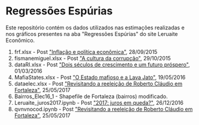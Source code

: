 # Regressões Espúrias
Este repositório contém os dados utilizados nas estimações realizadas e nos gráficos presentes na aba "Regressões Espúrias" do site Leruaite Econômico.

 1. frf.xlsx - Post ["Inflação e política econômica"](https://www.leruaite.com.br/blog/nairu-inflacao/), 28/09/2015
 2. fismanemiguel.xlsx - Post ["A cultura da corrupção"](https://www.leruaite.com.br/blog/cultura-corrup/), 29/10/2015
 3. dataRI.xlsx - Post ["Dois séculos de crescimento e um futuro próspero"](https://www.leruaite.com.br/blog/crescimento-futuro-prospero/), 01/03/2016
 4. MafiaStates.xlsx - Post ["O Estado mafioso e a Lava Jato"](https://www.leruaite.com.br/blog/estado-mafioso/), 19/05/2016
 5. dataelec.xlsx - Post ["Revisitando a reeleição de Roberto Cláudio em Fortaleza"](), 25/05/2017
 6. Bairros_Elec16_1 - Shapefile de Fortaleza (bairros) modificado.
 7. Leruaite_juros2017.ipynb - Post ["2017: juros em queda?"](https://www.leruaite.com.br/post/2016-11-28-2017-juros-em-queda/), 26/12/2016
 8. qvnvnocod.ipynb - Post ["Revisitando a reeleição de Roberto Cláudio em Fortaleza"](), 25/05/2017

